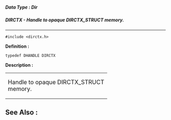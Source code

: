 ##### Data Type : Dir
##### DIRCTX - Handle to opaque DIRCTX_STRUCT memory.
---
```
#include <dirctx.h>
```

**Definition :**
```
typedef DHANDLE DIRCTX

```

**Description :**


<table border="0" cellspacing="0" cellpadding="0">
<tr valign="top"><td width="304" valign="middle">
<p><font size="4">Handle to opaque DIRCTX_STRUCT memory.</font></td></tr>
</table>



**See Also :**
---
